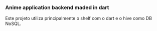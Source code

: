 ### Anime application backend maded in dart

Este projeto utiliza principalmente o shelf com o dart e o hive como DB NoSQL.
